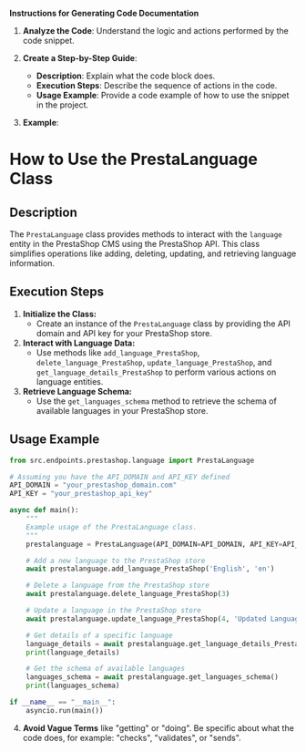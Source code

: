 **Instructions for Generating Code Documentation**

1. **Analyze the Code**: Understand the logic and actions performed by the code snippet.

2. **Create a Step-by-Step Guide**:
    - **Description**: Explain what the code block does.
    - **Execution Steps**: Describe the sequence of actions in the code.
    - **Usage Example**: Provide a code example of how to use the snippet in the project.

3. **Example**:

How to Use the PrestaLanguage Class
=========================================================================================

Description
-------------------------
The `PrestaLanguage` class provides methods to interact with the `language` entity in the PrestaShop CMS using the PrestaShop API. This class simplifies operations like adding, deleting, updating, and retrieving language information.

Execution Steps
-------------------------
1. **Initialize the Class:**
   - Create an instance of the `PrestaLanguage` class by providing the API domain and API key for your PrestaShop store.
2. **Interact with Language Data:**
   - Use methods like `add_language_PrestaShop`, `delete_language_PrestaShop`, `update_language_PrestaShop`, and `get_language_details_PrestaShop` to perform various actions on language entities.
3. **Retrieve Language Schema:**
   - Use the `get_languages_schema` method to retrieve the schema of available languages in your PrestaShop store.

Usage Example
-------------------------

```python
from src.endpoints.prestashop.language import PrestaLanguage

# Assuming you have the API_DOMAIN and API_KEY defined
API_DOMAIN = "your_prestashop_domain.com"
API_KEY = "your_prestashop_api_key"

async def main():
    """
    Example usage of the PrestaLanguage class.
    """
    prestalanguage = PrestaLanguage(API_DOMAIN=API_DOMAIN, API_KEY=API_KEY)

    # Add a new language to the PrestaShop store
    await prestalanguage.add_language_PrestaShop('English', 'en')

    # Delete a language from the PrestaShop store
    await prestalanguage.delete_language_PrestaShop(3)

    # Update a language in the PrestaShop store
    await prestalanguage.update_language_PrestaShop(4, 'Updated Language Name')

    # Get details of a specific language
    language_details = await prestalanguage.get_language_details_PrestaShop(5)
    print(language_details)

    # Get the schema of available languages
    languages_schema = await prestalanguage.get_languages_schema()
    print(languages_schema)

if __name__ == "__main__":
    asyncio.run(main())
```

4. **Avoid Vague Terms** like "getting" or "doing". Be specific about what the code does, for example: "checks", "validates", or "sends".